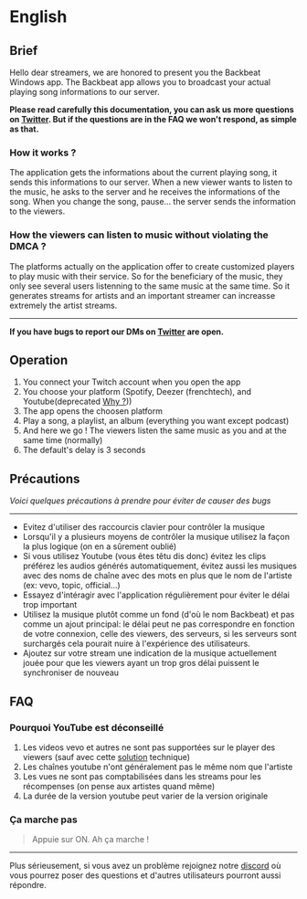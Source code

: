 # English

## Brief
Hello dear streamers, we are honored to present you the Backbeat Windows app. The Backbeat app allows you to broadcast your actual playing song informations to our server.

**Please read carefully this documentation, you can ask us more questions on [Twitter](https://twitter.com/backbeat_ext). But if the questions are in the FAQ we won't respond, as simple as that.**

### How it works ?
The application gets the informations about the current playing song, it sends this informations to our server. When a new viewer wants to listen to the music, he asks to the server and he receives the informations of the song. When you change the song, pause... the server sends the information to the viewers.

### How the viewers can listen to music without violating the DMCA ?
The platforms actually on the application offer to create customized players to play music with their service. So for the beneficiary of the music, they only see several users listenning to the same music at the same time. So it generates streams for artists and an important streamer can increasse extremely the artist streams.

---
**If you have bugs to report our DMs on [Twitter](https://twitter.com/backbeat_ext) are open.**

## Operation
1. You connect your Twitch account when you open the app
2. You choose your platform (Spotify, Deezer (frenchtech), and Youtube(deprecated [Why ?](#Why-YouTube-is-deprecated)))
3. The app opens the choosen platform
4. Play a song, a playlist, an album (everything you want except podcast)
5. And here we go ! The viewers listen the same music as you and at the same time (normally)
6. The default's delay is 3 seconds

## Précautions
*Voici quelques précautions à prendre pour éviter de causer des bugs*

---

* Evitez d'utiliser des raccourcis clavier pour contrôler la musique
* Lorsqu'il y a plusieurs moyens de contrôler la musique utilisez la façon la plus logique (on en a sûrement oublié)
* Si vous utilisez Youtube (vous êtes têtu dis donc) évitez les clips préférez les audios générés automatiquement, évitez aussi les musiques avec des noms de chaîne avec des mots en plus que le nom de l'artiste (ex: vevo, topic, official...)
* Essayez d'intéragir avec l'application régulièrement pour éviter le délai trop important
* Utilisez la musique plutôt comme un fond (d'où le nom Backbeat) et pas comme un ajout principal: le délai peut ne pas correspondre en fonction de votre connexion, celle des viewers, des serveurs, si les serveurs sont surchargés cela pourait nuire à l'expérience des utilisateurs.
* Ajoutez sur votre stream une indication de la musique actuellement jouée pour que les viewers ayant un trop gros délai puissent le synchroniser de nouveau

## FAQ

### Pourquoi YouTube est déconseillé
1. Les videos vevo et autres ne sont pas supportées sur le player des viewers (sauf avec cette [solution](#Solution-Vevo) technique)
2. Les chaînes youtube n'ont généralement pas le même nom que l'artiste
3. Les vues ne sont pas comptabilisées dans les streams pour les récompenses (on pense aux artistes quand même)
4. La durée de la version youtube peut varier de la version originale

### Ça marche pas
> Appuie sur ON.
> Ah ça marche !

---

Plus sérieusement, si vous avez un problème rejoignez notre [discord](https://discord.gg/7HA6NQetP5) où vous pourrez poser des questions et d'autres utilisateurs pourront aussi répondre.
